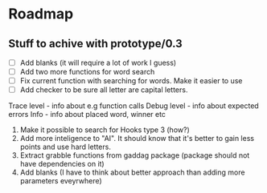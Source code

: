 # Roadmap

## Stuff to achive with prototype/0.3

- [ ] Add blanks (it will require a lot of work I guess)
- [ ] Add two more functions for word search
- [ ] Fix current function with searching for words. Make it easier to use
- [ ] Add checker to be sure all letter are capital letters.

Trace level - info about e.g function calls
Debug level - info about expected errors
Info - info about placed word, winner etc

1. Make it possible to search for Hooks type 3 (how?)
2. Add more inteligence to "AI". It should know that it's better to gain less points and use hard letters.
3. Extract grabble functions from gaddag package (package should not have dependencies on it)
4. Add blanks (I have to think about better approach than adding more parameters eveyrwhere)